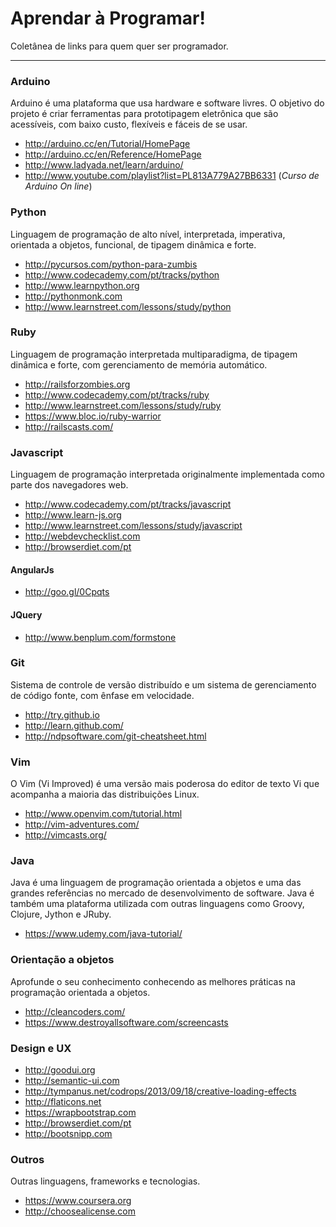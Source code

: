 Aprendar à Programar!
=====================

Coletânea de links para quem quer ser programador.

----------


### Arduino

Arduino é uma plataforma que usa hardware e software livres. O objetivo do projeto é criar ferramentas para prototipagem eletrônica que são acessíveis, com baixo custo, flexíveis e fáceis de se usar.

* http://arduino.cc/en/Tutorial/HomePage
* http://arduino.cc/en/Reference/HomePage
* http://www.ladyada.net/learn/arduino/
* http://www.youtube.com/playlist?list=PL813A779A27BB6331 (_Curso de Arduino On line_)

### Python

Linguagem de programação de alto nível, interpretada, imperativa, orientada a objetos, funcional, de tipagem dinâmica e forte.

* http://pycursos.com/python-para-zumbis
* http://www.codecademy.com/pt/tracks/python
* http://www.learnpython.org
* http://pythonmonk.com
* http://www.learnstreet.com/lessons/study/python

### Ruby

Linguagem de programação interpretada multiparadigma, de tipagem dinâmica e forte, com gerenciamento de memória automático.

* http://railsforzombies.org
* http://www.codecademy.com/pt/tracks/ruby
* http://www.learnstreet.com/lessons/study/ruby
* https://www.bloc.io/ruby-warrior
* http://railscasts.com/

### Javascript

Linguagem de programação interpretada originalmente implementada como parte dos navegadores web.

* http://www.codecademy.com/pt/tracks/javascript
* http://www.learn-js.org
* http://www.learnstreet.com/lessons/study/javascript
* http://webdevchecklist.com
* http://browserdiet.com/pt

#### AngularJs

* http://goo.gl/0Cpqts

#### JQuery

* http://www.benplum.com/formstone

### Git

Sistema de controle de versão distribuído e um sistema de gerenciamento de código fonte, com ênfase em velocidade.

* http://try.github.io
* http://learn.github.com/
* http://ndpsoftware.com/git-cheatsheet.html

### Vim

O Vim (Vi Improved) é uma versão mais poderosa do editor de texto Vi que acompanha a maioria das distribuições Linux.

* http://www.openvim.com/tutorial.html
* http://vim-adventures.com/
* http://vimcasts.org/

### Java

Java é uma linguagem de programação orientada a objetos e uma das grandes referências no mercado de desenvolvimento de software. Java é também uma  plataforma utilizada com outras linguagens como Groovy, Clojure, Jython e JRuby.

* https://www.udemy.com/java-tutorial/

### Orientação a objetos

Aprofunde o seu conhecimento conhecendo as melhores práticas na programação orientada a objetos.

* http://cleancoders.com/
* https://www.destroyallsoftware.com/screencasts

### Design e UX

* http://goodui.org
* http://semantic-ui.com
* http://tympanus.net/codrops/2013/09/18/creative-loading-effects
* http://flaticons.net
* https://wrapbootstrap.com
* http://browserdiet.com/pt
* http://bootsnipp.com

### Outros

Outras linguagens, frameworks e tecnologias.

* https://www.coursera.org
* http://choosealicense.com 

